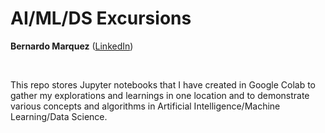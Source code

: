 # AI/ML/DS Excursions 
**Bernardo Marquez** ([LinkedIn](http://www.linkedin.com/in/bernardo-marquez-1266476))

$\hspace{1in}$

This repo stores Jupyter notebooks that I have created in Google Colab to gather my explorations and learnings in one location and to demonstrate various concepts and algorithms in Artificial Intelligence/Machine Learning/Data Science.

